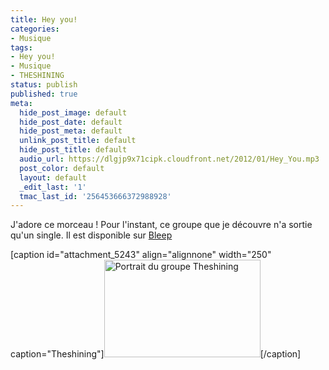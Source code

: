 ```yaml
---
title: Hey you!
categories:
- Musique
tags:
- Hey you!
- Musique
- THESHINING
status: publish
published: true
meta:
  hide_post_image: default
  hide_post_date: default
  hide_post_meta: default
  unlink_post_title: default
  hide_post_title: default
  audio_url: https://dlgjp9x71cipk.cloudfront.net/2012/01/Hey_You.mp3
  post_color: default
  layout: default
  _edit_last: '1'
  tmac_last_id: '256453666372988928'
---
```

J'adore ce morceau ! <!--more-->Pour l'instant, ce groupe que je découvre n'a sortie qu'un single. Il est disponible sur <a href="https://bleep.com/index.php?page=release_details&amp;releaseid=33301">Bleep</a>

[caption id="attachment_5243" align="alignnone" width="250" caption="Theshining"]<a href="https://dlgjp9x71cipk.cloudfront.net/2012/01/the_shining_456_001.jpg"><img class="size-medium wp-image-5243" title="Theshining" src="https://dlgjp9x71cipk.cloudfront.net/2012/01/the_shining_456_001-250x156.jpg" alt="Portrait du groupe Theshining" width="250" height="156" /></a>[/caption]
